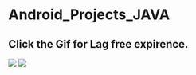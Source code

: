# Android_Projects_JAVA

## Click the Gif for Lag free expirence.
<img src="TIC_TAC_TOE-MultiActivity/ZJ6VmQB8iB.gif?raw=true">
<img src="Nav_Drawer+Bot_nav+Tab_layout/Rec%200001.gif?raw=true">

